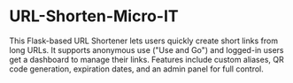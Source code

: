 # URL-Shorten-Micro-IT
This Flask-based URL Shortener lets users quickly create short links from long URLs. It supports anonymous use ("Use and Go") and logged-in users get a dashboard to manage their links. Features include custom aliases, QR code generation, expiration dates, and an admin panel for full control.
